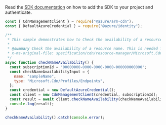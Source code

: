Read the [SDK documentation](https://github.com/Azure/azure-sdk-for-js/blob/%40azure%2Farm-cdn_7.0.1/sdk/cdn/arm-cdn/README.md) on how to add the SDK to your project and authenticate.

```javascript
const { CdnManagementClient } = require("@azure/arm-cdn");
const { DefaultAzureCredential } = require("@azure/identity");

/**
 * This sample demonstrates how to Check the availability of a resource name. This is needed for resources where name is globally unique, such as a CDN endpoint.
 *
 * @summary Check the availability of a resource name. This is needed for resources where name is globally unique, such as a CDN endpoint.
 * x-ms-original-file: specification/cdn/resource-manager/Microsoft.Cdn/stable/2021-06-01/examples/CheckNameAvailability.json
 */
async function checkNameAvailability() {
  const subscriptionId = "00000000-0000-0000-0000-000000000000";
  const checkNameAvailabilityInput = {
    name: "sampleName",
    type: "Microsoft.Cdn/Profiles/Endpoints",
  };
  const credential = new DefaultAzureCredential();
  const client = new CdnManagementClient(credential, subscriptionId);
  const result = await client.checkNameAvailability(checkNameAvailabilityInput);
  console.log(result);
}

checkNameAvailability().catch(console.error);
```
